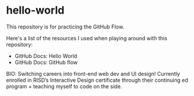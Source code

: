 # hello-world
This repository is for practicing the GitHub Flow. 

Here's a list of the resources I used when playing around with this repository:
- GitHub Docs: Hello World
- GitHub Docs: GitHub flow

BIO:
Switching careers into front-end web dev and UI design! Currently enrolled in RISD’s Interactive Design certificate through their continuing ed program + teaching myself to code on the side.

